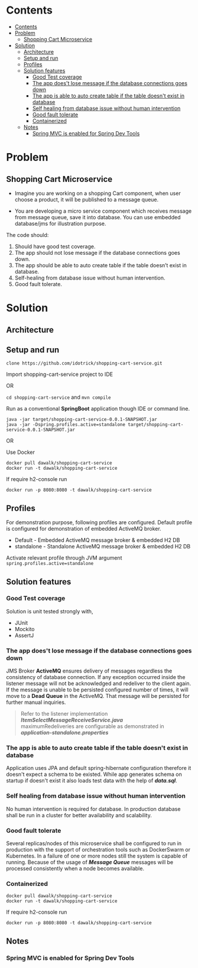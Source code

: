 # Contents

- [Contents](#contents)
- [Problem](#problem)
  - [Shopping Cart Microservice](#shopping-cart-microservice)
- [Solution](#solution)
  - [Architecture](#architecture)
  - [Setup and run](#setup-and-run)
  - [Profiles](#profiles)
  - [Solution features](#solution-features)
    - [Good Test coverage](#good-test-coverage)
    - [The app does't lose message if the database connections goes down](#the-app-doest-lose-message-if-the-database-connections-goes-down)
    - [The app is able to auto create table if the table doesn't exist in database](#the-app-is-able-to-auto-create-table-if-the-table-doesnt-exist-in-database)
    - [Self healing from database issue without human intervention](#self-healing-from-database-issue-without-human-intervention)
    - [Good fault tolerate](#good-fault-tolerate)
    - [Containerized](#containerized)
  - [Notes](#notes)
    - [Spring MVC is enabled for Spring Dev Tools](#spring-mvc-is-enabled-for-spring-dev-tools)

# Problem

## Shopping Cart Microservice

- Imagine you are working on a shopping Cart component, when user choose a product, it will be published to a message queue.

- You are developing a micro service component which receives message from message queue, save it into database. You can use embedded database/jms for illustration purpose.

The code should:

1. Should have good test coverage.
2. The app should not lose message if the database connections goes down.
3. The app should be able to auto create table if the table doesn’t exist in database.
4. Self-healing from database issue without human intervention.
5. Good fault tolerate.

# Solution

## Architecture

## Setup and run

`clone https://github.com/idotrick/shopping-cart-service.git`

Import shopping-cart-service project to IDE

OR

`cd shopping-cart-service` and `mvn compile`

Run as a conventional **SpringBoot** application though IDE or command line.

`java -jar target/shopping-cart-service-0.0.1-SNAPSHOT.jar` <br>
`java -jar -Dspring.profiles.active=standalone target/shopping-cart-service-0.0.1-SNAPSHOT.jar`

OR

Use Docker

```docker
docker pull dawalk/shopping-cart-service
docker run -t dawalk/shopping-cart-service
```

If require h2-console run

```
docker run -p 8080:8080 -t dawalk/shopping-cart-service
```

## Profiles

For demonstration purpose, following profiles are configured. Default profile is configured for demonstration of
embedded ActiveMQ broker.

- Default - Embedded ActiveMQ message broker & embedded H2 DB
- standalone - Standalone ActiveMQ message broker & embedded H2 DB

Activate relevant profile through JVM argument `spring.profiles.active=standalone`

## Solution features

### Good Test coverage

Solution is unit tested strongly with,

- JUnit
- Mockito
- AssertJ

### The app does't lose message if the database connections goes down

JMS Broker **ActiveMQ** ensures delivery of messages regardless the consistency of database connection. If any
exception occurred inside the listener message will not be acknowledged and redeliver to the client again. If the
message is unable to be persisted configured number of times, it will move to a **Dead Queue** in the ActiveMQ. That
message will be persisted for further manual inquiries.

> Refer to the listener implementation **_ItemSelectMessageReceiveService.java_**<br>
> maximumRedeliveries are configurable as demonstrated in **_application-standalone.properties_**

### The app is able to auto create table if the table doesn't exist in database

Application uses JPA and default spring-hibernate configuration therefore it doesn't expect a schema to be existed.
While app generates schema on startup if doesn't exist it also loads test data with the help of **_data.sql_**.

### Self healing from database issue without human intervention

No human intervention is required for database. In production database shall be run in a cluster for better availability
and scalability.

### Good fault tolerate

Several replicas/nodes of this microservice shall be configured to run in production with the support of orchestration
tools such as DockerSwarm or Kubernetes. In a failure of one or more nodes still the system is capable of running.
Because of the usage of **_Message Queue_** messages will be processed consistently when a node becomes available.

### Containerized

```docker
docker pull dawalk/shopping-cart-service
docker run -t dawalk/shopping-cart-service
```

If require h2-console run

```
docker run -p 8080:8080 -t dawalk/shopping-cart-service
```

## Notes

### Spring MVC is enabled for Spring Dev Tools
